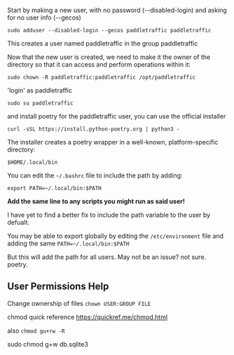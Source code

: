 Start by making a new user, with no password (--disabled-login) and asking for no user info (--gecos)

`sudo adduser --disabled-login --gecos paddletraffic paddletraffic`

This creates a user named paddletraffic in the group paddletraffic

Now that the new user is created,
we need to make it the owner of the directory so that it can
access and perform operations within it:

`sudo chown -R paddletraffic:paddletraffic /opt/paddletraffic`

'login' as paddletraffic

`sudo su paddletraffic`

and install poetry for the paddletraffic user, you can use the official installer

`curl -sSL https://install.python-poetry.org | python3 -`

The installer creates a poetry wrapper in a well-known, platform-specific directory:

`$HOME/.local/bin`

You can edit the `~/.bashrc` file to include the path by adding:

`export PATH=~/.local/bin:$PATH`

**Add the same line to any scripts you might run as said user!**

I have yet to find a better fix to include the path variable to the user by defualt.

You may be able to export globally by editing the `/etc/environment` 
file and adding the same `PATH=~/.local/bin:$PATH` 

But this will add the path for all users. May not be an issue? not sure. poetry.

## User Permissions Help

Change ownership of files
`chown USER:GROUP FILE`

chmod quick reference https://quickref.me/chmod.html

also `chmod gu+rw -R`

sudo chmod g+w db.sqlite3